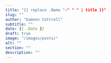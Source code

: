 ```yaml
---
title: "{{ replace .Name "-" " " | title }}"
slug: ""
author: "Eamonn Cottrell"
subtitle: ""
date: {{ .Date }}
draft: true
image: "/images/posts/"
alt: ""
section: ""
description: ""
---
```


